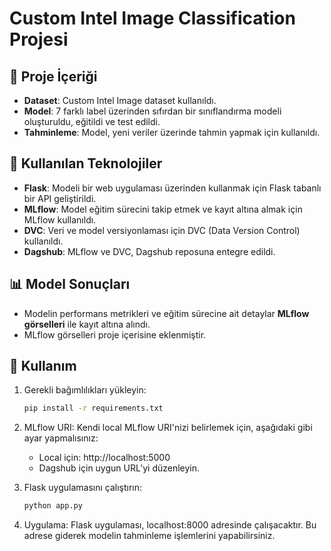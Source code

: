 # Custom Intel Image Classification Projesi

## 📌 Proje İçeriği
- **Dataset**: Custom Intel Image dataset kullanıldı.
- **Model**: 7 farklı label üzerinden sıfırdan bir sınıflandırma modeli oluşturuldu, eğitildi ve test edildi.
- **Tahminleme**: Model, yeni veriler üzerinde tahmin yapmak için kullanıldı.

## 🚀 Kullanılan Teknolojiler
- **Flask**: Modeli bir web uygulaması üzerinden kullanmak için Flask tabanlı bir API geliştirildi.
- **MLflow**: Model eğitim sürecini takip etmek ve kayıt altına almak için MLflow kullanıldı.
- **DVC**: Veri ve model versiyonlaması için DVC (Data Version Control) kullanıldı.
- **Dagshub**: MLflow ve DVC, Dagshub reposuna entegre edildi.

## 📊 Model Sonuçları
- Modelin performans metrikleri ve eğitim sürecine ait detaylar **MLflow görselleri** ile kayıt altına alındı.
- MLflow görselleri proje içerisine eklenmiştir.

## 📌 Kullanım
1. Gerekli bağımlılıkları yükleyin:
   ```bash
   pip install -r requirements.txt

2. MLflow URI: Kendi local MLflow URI'nizi belirlemek için, aşağıdaki gibi ayar yapmalısınız:
   - Local için: http://localhost:5000
   - Dagshub için uygun URL’yi düzenleyin.

3. Flask uygulamasını çalıştırın:
    ```cmd
    python app.py

4. Uygulama: Flask uygulaması, localhost:8000 adresinde çalışacaktır. Bu adrese giderek modelin tahminleme işlemlerini yapabilirsiniz.


